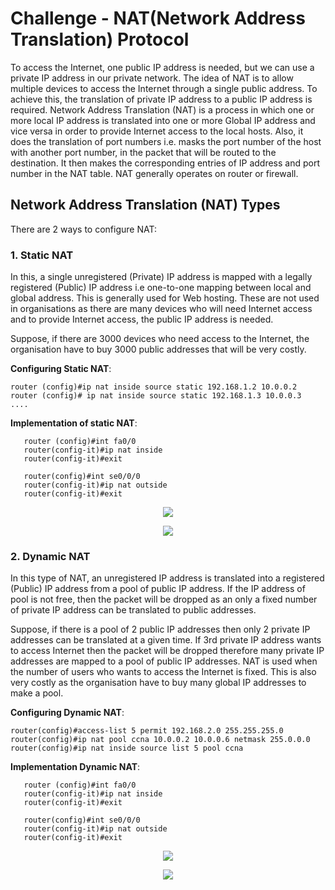 # Challenge - NAT(Network Address Translation) Protocol

To access the Internet, one public IP address is needed, but we can use a private IP address in our private network. The idea of NAT is to allow multiple devices to access the Internet through a single public address. To achieve this, the translation of private IP address to a public IP address is required. Network Address Translation (NAT) is a process in which one or more local IP address is translated into one or more Global IP address and vice versa in order to provide Internet access to the local hosts. Also, it does the translation of port numbers i.e. masks the port number of the host with another port number, in the packet that will be routed to the destination. It then makes the corresponding entries of IP address and port number in the NAT table. NAT generally operates on router or firewall.

## Network Address Translation (NAT) Types
There are 2 ways to configure NAT:

### 1. Static NAT 
 In this, a single unregistered (Private) IP address is mapped with a legally registered (Public) IP address i.e one-to-one mapping between local and global address. This is generally used for Web hosting. These are not used in organisations as there are many devices who will need Internet access and to provide Internet access, the public IP address is needed.

Suppose, if there are 3000 devices who need access to the Internet, the organisation have to buy 3000 public addresses that will be very costly.

**Configuring Static NAT**:

    router (config)#ip nat inside source static 192.168.1.2 10.0.0.2
    router (config)# ip nat inside source static 192.168.1.3 10.0.0.3 
    ....

**Implementation of static NAT**:

       router (config)#int fa0/0
       router(config-it)#ip nat inside
       router(config-it)#exit

       router(config)#int se0/0/0
       router(config-it)#ip nat outside
       router(config-it)#exit  

<p text align="center"><img src="https://user-images.githubusercontent.com/54719422/94125687-4d042480-fe74-11ea-86e8-d07c1d4c4c91.png"></p>

<p text align="center"><img src="https://user-images.githubusercontent.com/54719422/94125695-51304200-fe74-11ea-8760-2131d73bea42.png"></p>

### 2. Dynamic NAT 
 In this type of NAT, an unregistered IP address is translated into a registered (Public) IP address from a pool of public IP address. If the IP address of pool is not free, then the packet will be dropped as an only a fixed number of private IP address can be translated to public addresses.

Suppose, if there is a pool of 2 public IP addresses then only 2 private IP addresses can be translated at a given time. If 3rd private IP address wants to access Internet then the packet will be dropped therefore many private IP addresses are mapped to a pool of public IP addresses. NAT is used when the number of users who wants to access the Internet is fixed. This is also very costly as the organisation have to buy many global IP addresses to make a pool.

**Configuring Dynamic NAT**:
              
    router(config)#access-list 5 permit 192.168.2.0 255.255.255.0
    router(config)#ip nat pool ccna 10.0.0.2 10.0.0.6 netmask 255.0.0.0
    router(config)#ip nat inside source list 5 pool ccna     

**Implementation Dynamic NAT**:

       router (config)#int fa0/0
       router(config-it)#ip nat inside
       router(config-it)#exit

       router(config)#int se0/0/0
       router(config-it)#ip nat outside
       router(config-it)#exit  
      

<p text align="center"><img src="https://user-images.githubusercontent.com/54719422/94126586-6c4f8180-fe75-11ea-881c-c939f4649853.png"></p>

<p text align="center"><img src="https://user-images.githubusercontent.com/54719422/94126596-6e194500-fe75-11ea-8917-41dfd7544ba5.png"></p>